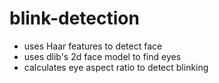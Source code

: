 # blink-detection

* uses Haar features to detect face
* uses dlib's 2d face model to find eyes
* calculates eye aspect ratio to detect blinking

